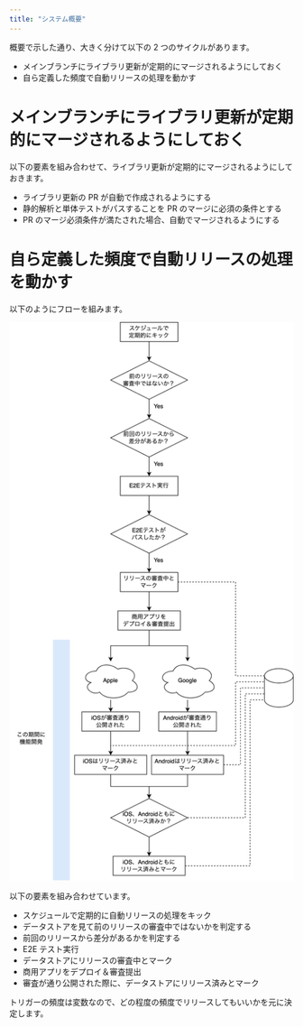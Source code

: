 ```yaml
---
title: "システム概要"
---
```


概要で示した通り、大きく分けて以下の 2 つのサイクルがあります。

- メインブランチにライブラリ更新が定期的にマージされるようにしておく
- 自ら定義した頻度で自動リリースの処理を動かす

# メインブランチにライブラリ更新が定期的にマージされるようにしておく

以下の要素を組み合わせて、ライブラリ更新が定期的にマージされるようにしておきます。

- ライブラリ更新の PR が自動で作成されるようにする
- 静的解析と単体テストがパスすることを PR のマージに必須の条件とする
- PR のマージ必須条件が満たされた場合、自動でマージされるようにする

# 自ら定義した頻度で自動リリースの処理を動かす

以下のようにフローを組みます。

![](/images/automated-regular-release-for-mobile/automated-release-flow.png)

以下の要素を組み合わせています。

- スケジュールで定期的に自動リリースの処理をキック
- データストアを見て前のリリースの審査中ではないかを判定する
- 前回のリリースから差分があるかを判定する
- E2E テスト実行
- データストアにリリースの審査中とマーク
- 商用アプリをデプロイ＆審査提出
- 審査が通り公開された際に、データストアにリリース済みとマーク

トリガーの頻度は変数なので、どの程度の頻度でリリースしてもいいかを元に決定します。
